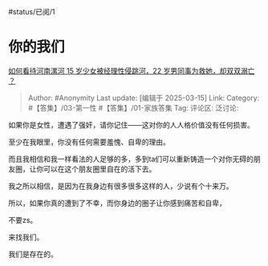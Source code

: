 #status/已阅/1 

# 你的我们
[如何看待河南漯河 15 岁少女被经理性侵跳河，22 岁男同事为救她，却双双溺亡 ？](https://www.zhihu.com/question/392966213/answer/124730526994)

> Author: #Anonymity
> Last update: [编辑于 2025-03-15]
> Link:
> Category: #【答集】/03-第一性 #【答集】/01-家族答集 
> Tag: 
> 评论区:
> 泛讨论:

如果你是女性，遭遇了强奸，请你记住——这对你的人人格价值没有任何损害。

至少在我眼里，你没有任何需要羞愧、自卑的理由。

而且我相信和我一样看法的人足够的多，多到ta们可以重新铸造一个对你无碍的朋友圈，让你可以在这个朋友圈里自在的活下去。

我之所以相信，是因为在我身边有很多很多这样的人，少说有个十来万。

所以，如果你真的遭到了不幸，而你身边的圈子让你感到痛苦和自卑，

不要zs。

来找我们。

我们是存在的。
